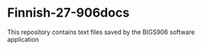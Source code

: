 # Finnish-27-906docs
This repository contains text files saved by the BIGS906 software application

